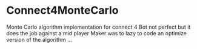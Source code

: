 # Connect4MonteCarlo
Monte Carlo algorithm implementation for connect 4
Bot not perfect but it does the job against a mid player
Maker was to lazy to code an optimize version of the algorithm ...
